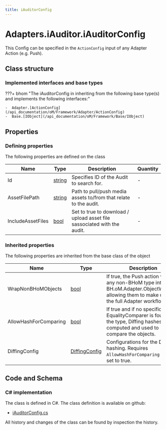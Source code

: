 ```yaml
---
title: iAuditorConfig
---
```


# Adapters.iAuditor.iAuditorConfig

This Config can be specified in the `ActionConfig` input of any Adapter Action (e.g. Push).

## Class structure

### Implemented interfaces and base types

???+ bhom "The iAuditorConfig in inheriting from the following base type(s) and implements the following interfaces:"

    -  Adapter.[ActionConfig](/api_documentation/oM/Framework/Adapter/ActionConfig)
    -  Base.[IObject](/api_documentation/oM/Framework/Base/IObject)


## Properties



### Defining properties

The following properties are defined on the class

| Name             | Type             | Description      | Quantity         |
|------------------|------------------|------------------|------------------|
| Id | [string](https://learn.microsoft.com/en-us/dotnet/api/System.String?view=netstandard-2.0) | Specifies ID of the Audit to search for. | - |
| AssetFilePath | [string](https://learn.microsoft.com/en-us/dotnet/api/System.String?view=netstandard-2.0) | Path to pull/push media assets to/from that relate to the audit. | - |
| IncludeAssetFiles | [bool](https://learn.microsoft.com/en-us/dotnet/api/System.Boolean?view=netstandard-2.0) | Set to true to download / upload asset file sassociated with the audit. | - |


### Inherited properties
The following properties are inherited from the base class of the object

| Name             | Type             | Description      | Quantity         |
|------------------|------------------|------------------|------------------|
| WrapNonBHoMObjects | [bool](https://learn.microsoft.com/en-us/dotnet/api/System.Boolean?view=netstandard-2.0) | If true, the Push action wraps any non-BHoM type into a BH.oM.Adapter.ObjectWrapper, allowing them to make use of the full Adapter workflow. | - |
| AllowHashForComparing | [bool](https://learn.microsoft.com/en-us/dotnet/api/System.Boolean?view=netstandard-2.0) | If true and if no specific EqualityComparer is found for the type, Diffing hashes are computed and used to compare the objects. | - |
| DiffingConfig | [DiffingConfig](/api_documentation/oM/Framework/Diffing/DiffingConfig) | Configurations for the Diffing hashing. Requires `AllowHashForComparing` to be set to true. | - |


## Code and Schema

### C# implementation

The class is defined in C#. The class definition is available on github:

- [iAuditorConfig.cs](https://github.com/BHoM/iAuditor_Toolkit/blob/develop/iAuditor_oM/Adapter/iAuditorConfig.cs)

All history and changes of the class can be found by inspection the history.
